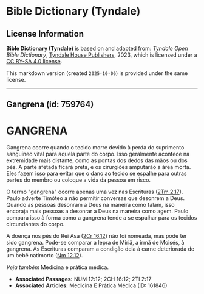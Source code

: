 # Bible Dictionary (Tyndale)

## License Information

**Bible Dictionary (Tyndale)** is based on and adapted from: _Tyndale Open Bible Dictionary_, [Tyndale House Publishers](https://tyndaleopenresources.com/), 2023, which is licensed under a [CC BY-SA 4.0 license](https://creativecommons.org/licenses/by-sa/4.0/legalcode.en).

This markdown version (created `2025-10-06`) is provided under the same license.



--------------------------------

## Gangrena (id: 759764)

GANGRENA
========

Gangrena ocorre quando o tecido morre devido à perda do suprimento sanguíneo vital para aquela parte do corpo. Isso geralmente acontece na extremidade mais distante, como as pontas dos dedos das mãos ou dos pés. A parte afetada ficará preta, e os cirurgiões amputarão a área morta. Eles fazem isso para evitar que o dano ao tecido se espalhe para outras partes do membro ou coloque a vida da pessoa em risco.

O termo "gangrena" ocorre apenas uma vez nas Escrituras ([2Tm 2\.17](https://ref.ly/2Tim2:17)). Paulo adverte Timóteo a não permitir conversas que desonrem a Deus. Quando as pessoas desonram a Deus na maneira como falam, isso encoraja mais pessoas a desonrar a Deus na maneira como agem. Paulo compara isso à forma como a gangrena tende a se espalhar para os tecidos circundantes do corpo.

A doença nos pés do Rei Asa ([2Cr 16\.12](https://ref.ly/2Chr16:12)) não foi nomeada, mas pode ter sido gangrena. Pode\-se comparar a lepra de Miriã, a irmã de Moisés, à gangrena. As Escrituras comparam a condição dela à carne deteriorada de um bebê natimorto ([Nm 12\.12](https://ref.ly/Num12:12)).

*Veja também* Medicina e prática médica.

* **Associated Passages:** NUM 12:12; 2CH 16:12; 2TI 2:17
* **Associated Articles:** Medicina E Prática Médica (ID: 161846)

